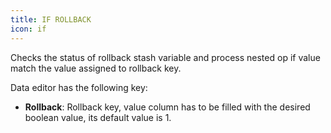 ```yaml
---
title: IF ROLLBACK
icon: if
---
```


Checks the status of rollback stash variable and process nested op if
value match the value assigned to rollback key.

Data editor has the following key:

- **Rollback**: Rollback key, value column has to be filled with the desired boolean value, its default value is 1.


